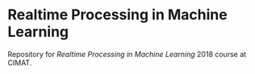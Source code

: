 # Realtime Processing in Machine Learning

Repository for *Realtime Processing in Machine Learning* 2018 course at CIMAT.
